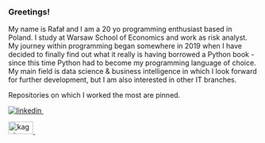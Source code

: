

### Greetings! 
My name is Rafał and I am a 20 yo programming enthusiast based in Poland. I study at Warsaw School of Economics and work as risk analyst. 
My journey within programming began somewhere in 2019 when I have decided to finally find out what it really is having borrowed a Python book - since this time Python had to become my programming language of choice. My main field is data science & business intelligence in which I look forward for further development, but I am also interested in other IT branches.

Repositories on which I worked the most are pinned.


<p>
  <a href="https://www.linkedin.com/in/rafał-stępień-695562196/" rel="nofollow noreferrer">
    <img src="https://i.stack.imgur.com/gVE0j.png" alt="linkedin">
  </a> &nbsp;
</p>
<p>
  <a href="https://www.kaggle.com/kriegsmaschine" rel="nofollow noreferrer">
    <img src="https://upload.wikimedia.org/wikipedia/commons/7/7c/Kaggle_logo.png" alt="kaggle" width="50" height="25">
  </a> &nbsp;
</p>
